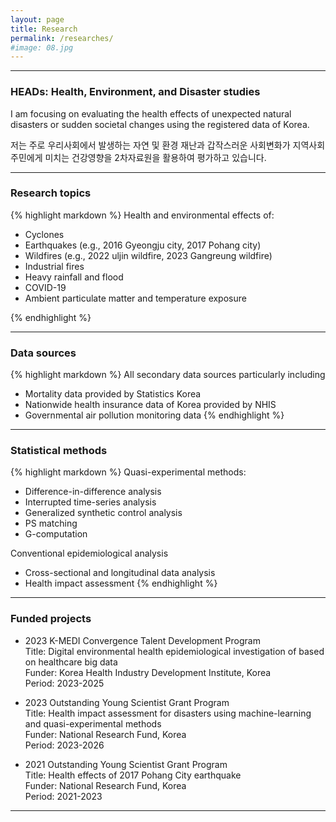 ```yaml
---
layout: page
title: Research
permalink: /researches/
#image: 08.jpg
---
```


***

### HEADs: Health, Environment, and Disaster studies

I am focusing on evaluating the health effects of unexpected natural disasters or sudden societal changes using the registered data of Korea.

저는 주로 우리사회에서 발생하는 자연 및 환경 재난과 갑작스러운 사회변화가 지역사회 주민에게 미치는 건강영향을 2차자료원을 활용하여 평가하고 있습니다. 

***

### Research topics

{% highlight markdown %}
Health and environmental effects of: 
* Cyclones
* Earthquakes (e.g., 2016 Gyeongju city, 2017 Pohang city)
* Wildfires (e.g., 2022 uljin wildfire, 2023 Gangreung wildfire)
* Industrial fires
* Heavy rainfall and flood
* COVID-19
* Ambient particulate matter and temperature exposure

{% endhighlight %}

***
### Data sources

{% highlight markdown %}
All secondary data sources particularly including 
* Mortality data provided by Statistics Korea
* Nationwide health insurance data of Korea provided by NHIS
* Governmental air pollution monitoring data 
{% endhighlight %}

***

### Statistical methods

{% highlight markdown %}
Quasi-experimental methods:
* Difference-in-difference analysis
* Interrupted time-series analysis
* Generalized synthetic control analysis 
* PS matching 
* G-computation

Conventional epidemiological analysis 
* Cross-sectional and longitudinal data analysis
* Health impact assessment 
{% endhighlight %}


***

### Funded projects 

* 2023 K-MEDI Convergence Talent Development Program<br>
Title: Digital environmental health epidemiological investigation of based on healthcare big data<br>
Funder: Korea Health Industry Development Institute, Korea<br>
Period: 2023-2025

* 2023 Outstanding Young Scientist Grant Program <br>
Title: Health impact assessment for disasters using machine-learning and quasi-experimental methods<br>
Funder: National Research Fund, Korea<br>
Period: 2023-2026

* 2021 Outstanding Young Scientist Grant Program <br>
Title: Health effects of 2017 Pohang City earthquake <br>
Funder: National Research Fund, Korea<br>
Period: 2021-2023


***